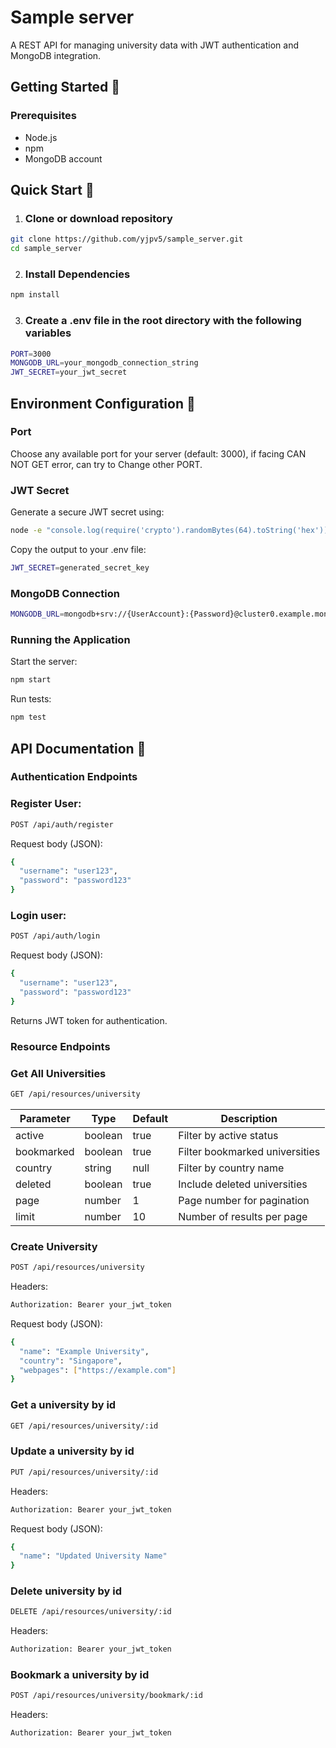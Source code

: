 # Sample server

A REST API for managing university data with JWT authentication and MongoDB integration.

## Getting Started :rocket:

### Prerequisites

- Node.js
- npm
- MongoDB account

## Quick Start :rocket:

1. ### Clone or download repository

```bash
git clone https://github.com/yjpv5/sample_server.git
cd sample_server
```

2. ### Install Dependencies

```bash
npm install
```

3. ### Create a .env file in the root directory with the following variables

```bash
PORT=3000
MONGODB_URL=your_mongodb_connection_string
JWT_SECRET=your_jwt_secret
```

## Environment Configuration :rocket:

### Port

Choose any available port for your server (default: 3000), if facing CAN NOT GET error, can try to Change other PORT.

### JWT Secret

Generate a secure JWT secret using:

```bash
node -e "console.log(require('crypto').randomBytes(64).toString('hex'))"
```

Copy the output to your .env file:

```bash
JWT_SECRET=generated_secret_key
```

### MongoDB Connection

```bash
MONGODB_URL=mongodb+srv://{UserAccount}:{Password}@cluster0.example.mongodb.net/database_name
```

### Running the Application

Start the server:

```bash
npm start
```

Run tests:

```bash
npm test
```

## API Documentation :rocket:

### Authentication Endpoints

### Register User:

```bash
POST /api/auth/register
```

Request body (JSON):

```bash
{
  "username": "user123",
  "password": "password123"
}
```

### Login user:

```bash
POST /api/auth/login
```

Request body (JSON):

```bash
{
  "username": "user123",
  "password": "password123"
}
```

Returns JWT token for authentication.

### Resource Endpoints

### Get All Universities

```bash
GET /api/resources/university
```

| Parameter  | Type    | Default | Description                    |
| ---------- | ------- | ------- | ------------------------------ |
| active     | boolean | true    | Filter by active status        |
| bookmarked | boolean | true    | Filter bookmarked universities |
| country    | string  | null    | Filter by country name         |
| deleted    | boolean | true    | Include deleted universities   |
| page       | number  | 1       | Page number for pagination     |
| limit      | number  | 10      | Number of results per page     |

### Create University

```bash
POST /api/resources/university
```

Headers:

```bash
Authorization: Bearer your_jwt_token
```

Request body (JSON):

```bash
{
  "name": "Example University",
  "country": "Singapore",
  "webpages": ["https://example.com"]
}
```

### Get a university by id

```bash
GET /api/resources/university/:id
```

### Update a university by id

```bash
PUT /api/resources/university/:id
```

Headers:

```bash
Authorization: Bearer your_jwt_token
```

Request body (JSON):

```bash
{
  "name": "Updated University Name"
}
```

### Delete university by id

```bash
DELETE /api/resources/university/:id
```

Headers:

```bash
Authorization: Bearer your_jwt_token
```

### Bookmark a university by id

```bash
POST /api/resources/university/bookmark/:id
```

Headers:

```bash
Authorization: Bearer your_jwt_token
```
